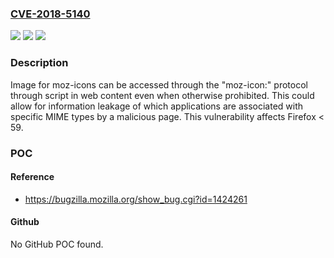 ### [CVE-2018-5140](https://cve.mitre.org/cgi-bin/cvename.cgi?name=CVE-2018-5140)
![](https://img.shields.io/static/v1?label=Product&message=Firefox&color=blue)
![](https://img.shields.io/static/v1?label=Version&message=%3C%2059%20&color=brighgreen)
![](https://img.shields.io/static/v1?label=Vulnerability&message=Moz-icon%20images%20accessible%20to%20web%20content%20through%20moz-icon%3A%20protocol&color=brighgreen)

### Description

Image for moz-icons can be accessed through the "moz-icon:" protocol through script in web content even when otherwise prohibited. This could allow for information leakage of which applications are associated with specific MIME types by a malicious page. This vulnerability affects Firefox < 59.

### POC

#### Reference
- https://bugzilla.mozilla.org/show_bug.cgi?id=1424261

#### Github
No GitHub POC found.


